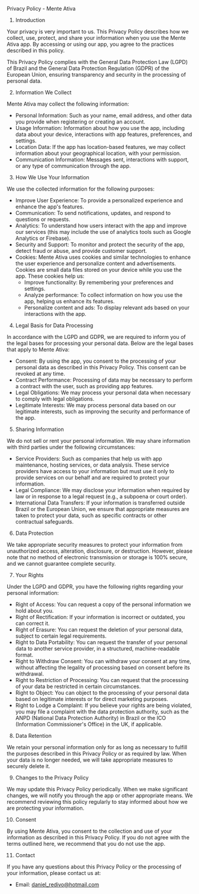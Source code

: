 Privacy Policy - Mente Ativa

1. Introduction

Your privacy is very important to us. This Privacy Policy describes how we collect, use, protect, and share your information when you use the Mente Ativa app. By accessing or using our app, you agree to the practices described in this policy.

This Privacy Policy complies with the General Data Protection Law (LGPD) of Brazil and the General Data Protection Regulation (GDPR) of the European Union, ensuring transparency and security in the processing of personal data.

2. Information We Collect

Mente Ativa may collect the following information:

- Personal Information: Such as your name, email address, and other data you provide when registering or creating an account.
- Usage Information: Information about how you use the app, including data about your device, interactions with app features, preferences, and settings.
- Location Data: If the app has location-based features, we may collect information about your geographical location, with your permission.
- Communication Information: Messages sent, interactions with support, or any type of communication through the app.

3. How We Use Your Information

We use the collected information for the following purposes:

- Improve User Experience: To provide a personalized experience and enhance the app's features.
- Communication: To send notifications, updates, and respond to questions or requests.
- Analytics: To understand how users interact with the app and improve our services (this may include the use of analytics tools such as Google Analytics or Firebase).
- Security and Support: To monitor and protect the security of the app, detect fraud or abuse, and provide customer support.
- Cookies: Mente Ativa uses cookies and similar technologies to enhance the user experience and personalize content and advertisements. Cookies are small data files stored on your device while you use the app. These cookies help us:
  - Improve functionality: By remembering your preferences and settings.
  - Analyze performance: To collect information on how you use the app, helping us enhance its features.
  - Personalize content and ads: To display relevant ads based on your interactions with the app.

4. Legal Basis for Data Processing

In accordance with the LGPD and GDPR, we are required to inform you of the legal bases for processing your personal data. Below are the legal bases that apply to Mente Ativa:

- Consent: By using the app, you consent to the processing of your personal data as described in this Privacy Policy. This consent can be revoked at any time.
- Contract Performance: Processing of data may be necessary to perform a contract with the user, such as providing app features.
- Legal Obligations: We may process your personal data when necessary to comply with legal obligations.
- Legitimate Interests: We may process personal data based on our legitimate interests, such as improving the security and performance of the app.

5. Sharing Information

We do not sell or rent your personal information. We may share information with third parties under the following circumstances:

- Service Providers: Such as companies that help us with app maintenance, hosting services, or data analysis. These service providers have access to your information but must use it only to provide services on our behalf and are required to protect your information.
- Legal Compliance: We may disclose your information when required by law or in response to a legal request (e.g., a subpoena or court order).
- International Data Transfers: If your information is transferred outside Brazil or the European Union, we ensure that appropriate measures are taken to protect your data, such as specific contracts or other contractual safeguards.

6. Data Protection

We take appropriate security measures to protect your information from unauthorized access, alteration, disclosure, or destruction. However, please note that no method of electronic transmission or storage is 100% secure, and we cannot guarantee complete security.

7. Your Rights

Under the LGPD and GDPR, you have the following rights regarding your personal information:

- Right of Access: You can request a copy of the personal information we hold about you.
- Right of Rectification: If your information is incorrect or outdated, you can correct it.
- Right of Erasure: You can request the deletion of your personal data, subject to certain legal requirements.
- Right to Data Portability: You can request the transfer of your personal data to another service provider, in a structured, machine-readable format.
- Right to Withdraw Consent: You can withdraw your consent at any time, without affecting the legality of processing based on consent before its withdrawal.
- Right to Restriction of Processing: You can request that the processing of your data be restricted in certain circumstances.
- Right to Object: You can object to the processing of your personal data based on legitimate interests or for direct marketing purposes.
- Right to Lodge a Complaint: If you believe your rights are being violated, you may file a complaint with the data protection authority, such as the ANPD (National Data Protection Authority) in Brazil or the ICO (Information Commissioner's Office) in the UK, if applicable.

8. Data Retention

We retain your personal information only for as long as necessary to fulfill the purposes described in this Privacy Policy or as required by law. When your data is no longer needed, we will take appropriate measures to securely delete it.

9. Changes to the Privacy Policy

We may update this Privacy Policy periodically. When we make significant changes, we will notify you through the app or other appropriate means. We recommend reviewing this policy regularly to stay informed about how we are protecting your information.

10. Consent

By using Mente Ativa, you consent to the collection and use of your information as described in this Privacy Policy. If you do not agree with the terms outlined here, we recommend that you do not use the app.

11. Contact

If you have any questions about this Privacy Policy or the processing of your information, please contact us at:

- Email: daniel_redivo@hotmail.com
